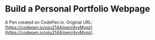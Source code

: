# Build a Personal Portfolio Webpage

A Pen created on CodePen.io. Original URL: [https://codepen.io/ujju2144/pen/dyvMypz](https://codepen.io/ujju2144/pen/dyvMypz).


